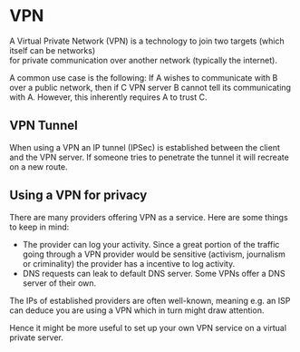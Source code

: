 # VPN

A Virtual Private Network (VPN) is a technology to join two targets (which
itself can be networks)  
for private communication over another network (typically the internet).

A common use case is the following: If A wishes to communicate with B over a
public network, then if C VPN server B cannot tell its communicating with A.
However, this inherently requires A to trust C.

## VPN Tunnel

When using a VPN an IP tunnel (IPSec) is established between the client and the
VPN server. If someone tries to penetrate the tunnel it will recreate on a new
route.

## Using a VPN for privacy

There are many providers offering VPN as a service. Here are some things to keep
in mind:

- The provider can log your activity. Since a great portion of the traffic going
  through a VPN provider would be sensitive (activism, journalism or
  criminality) the provider has a incentive to log activity.
- DNS requests can leak to default DNS server. Some VPNs offer a DNS server of
  their own.

The IPs of established providers are often well-known, meaning e.g. an ISP can
deduce you are using a VPN which in turn might draw attention.

Hence it might be more useful to set up your own VPN service on a virtual
private server.
